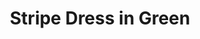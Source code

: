 ---
title: Stripe Dress in Green
price: 5,000

description: Made of soft and natural nude cotton fabric, which feels really nice on your skin. The bottom has a top layer made of subtle transparent net. Loose silhouette gives comfort and freedom of movement. The collar has a button closure on the back.

composition: 90% cotton, 10% polyester
sizes: Available in two sizes (S, M)  
---